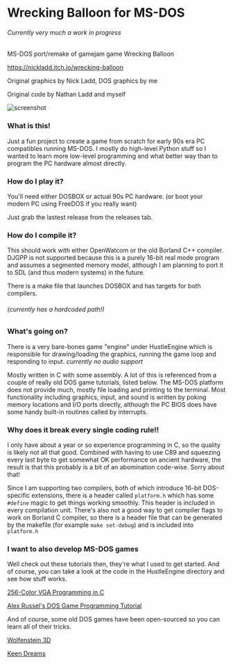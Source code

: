 # Wrecking Balloon for MS-DOS
###### Currently very much a work in progress

MS-DOS port/remake of gamejam game Wrecking Balloon

https://nickladd.itch.io/wrecking-balloon

Original graphics by Nick Ladd, DOS graphics by me

Original code by Nathan Ladd and myself

![screenshot](https://i.imgur.com/jOATCKm.png)

### What is this!
Just a fun project to create a game from scratch for early 90s era
PC compatibles running MS-DOS. I mostly do high-level Python stuff
so I wanted to learn more low-level programming and what better way
than to program the PC hardware almost directly.

### How do I play it?
You'll need either DOSBOX or actual 90s PC hardware.
(or boot your modern PC using FreeDOS if you really want)

Just grab the lastest release from the releases tab.

### How do I compile it?
This should work with either OpenWatcom or the old Borland C++ compiler.
DJGPP is not supported because this is a purely 16-bit real mode program and 
assumes a segmented memory model, although I am planning to port
it to SDL (and thus modern systems) in the future. 

There is a make file that launches DOSBOX and has targets for both compilers.
###### (currently has a hardcoded path!)

### What's going on?
There is a very bare-bones game "engine" under HustleEngine which is responsible
for drawing/loading the graphics, running the game loop and responding to input.
*currently no audio support*

Mostly written in C with some assembly. A lot of this is referenced from a couple of
really old DOS game tutorials, listed below. The MS-DOS platform does not provide much,
mostly file loading and printing to the terminal. Most functionality including
graphics, input, and sound is written by poking memory locations and I/O ports directly,
although the PC BIOS does have some handy built-in routines called by interrupts.

### Why does it break every single coding rule!!
I only have about a year or so experience programming in C, so the quality is likely not
all that good. Combined with having to use C89 and squeezing every last byte to get somewhat
OK performance on ancient hardware, the result is that this probably is a bit of an abomination
code-wise. Sorry about that!

Since I am supporting two compilers, both of which introduce 16-bit DOS-specific extensions, there is a header
called ```platform.h``` which has some ```#define``` magic to get things working smoothly. This header is included
in every compilation unit.
There's also not a good way to get compiler flags to work on Borland C compiler, so there is a header file
that can be generated by the makefile (for example ```make set-debug```) and is included into ```platform.h```

### I want to also develop MS-DOS games
Well check out these tutorials then, they're what I used to get started. And of course, 
you can take a look at the code in the HustleEngine directory and see how stuff works.

[256-Color VGA Programming in C](http://www.brackeen.com/vga/)

[Alex Russel's DOS Game Programming Tutorial](http://www3.telus.net/alexander_russell/course/introduction.htm)

And of course, some old DOS games have been open-sourced so you can learn all of their tricks.

[Wolfenstein 3D](https://github.com/id-Software/wolf3d)

[Keen Dreams](https://github.com/keendreams/keen)


